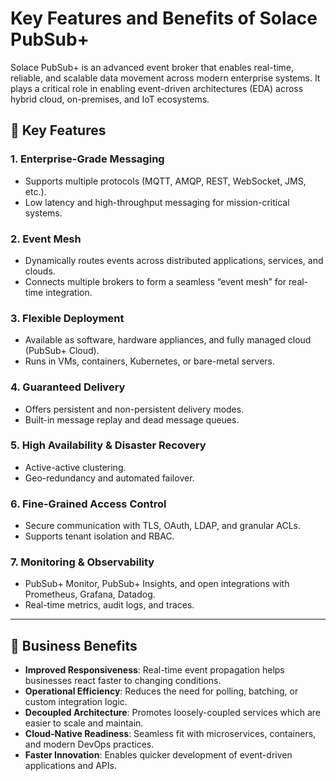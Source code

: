 # Key Features and Benefits of Solace PubSub+

Solace PubSub+ is an advanced event broker that enables real-time, reliable, and scalable data movement across modern enterprise systems. It plays a critical role in enabling event-driven architectures (EDA) across hybrid cloud, on-premises, and IoT ecosystems.

## 🌟 Key Features

### 1. **Enterprise-Grade Messaging**
- Supports multiple protocols (MQTT, AMQP, REST, WebSocket, JMS, etc.).
- Low latency and high-throughput messaging for mission-critical systems.

### 2. **Event Mesh**
- Dynamically routes events across distributed applications, services, and clouds.
- Connects multiple brokers to form a seamless “event mesh” for real-time integration.

### 3. **Flexible Deployment**
- Available as software, hardware appliances, and fully managed cloud (PubSub+ Cloud).
- Runs in VMs, containers, Kubernetes, or bare-metal servers.

### 4. **Guaranteed Delivery**
- Offers persistent and non-persistent delivery modes.
- Built-in message replay and dead message queues.

### 5. **High Availability & Disaster Recovery**
- Active-active clustering.
- Geo-redundancy and automated failover.

### 6. **Fine-Grained Access Control**
- Secure communication with TLS, OAuth, LDAP, and granular ACLs.
- Supports tenant isolation and RBAC.

### 7. **Monitoring & Observability**
- PubSub+ Monitor, PubSub+ Insights, and open integrations with Prometheus, Grafana, Datadog.
- Real-time metrics, audit logs, and traces.

---

## 🚀 Business Benefits

- **Improved Responsiveness**: Real-time event propagation helps businesses react faster to changing conditions.
- **Operational Efficiency**: Reduces the need for polling, batching, or custom integration logic.
- **Decoupled Architecture**: Promotes loosely-coupled services which are easier to scale and maintain.
- **Cloud-Native Readiness**: Seamless fit with microservices, containers, and modern DevOps practices.
- **Faster Innovation**: Enables quicker development of event-driven applications and APIs.
